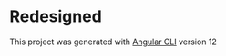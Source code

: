 # Redesigned

This project was generated with [Angular CLI](https://github.com/angular/angular-cli) version 12
